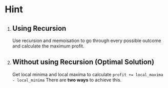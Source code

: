 # Hint

1. ## Using Recursion
    Use recursion and memoisation to go through every possible outcome and calculate the maximum profit.

2. ## Without using Recursion (Optimal Solution)
    Get local minima and local maxima to calculate `profit += local_maxima - local_minima`
    There are **two ways** to achieve this.
